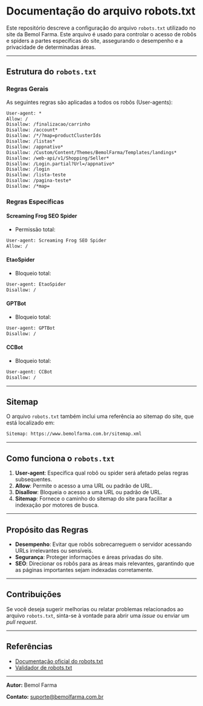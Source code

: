 # Documentação do arquivo robots.txt

Este repositório descreve a configuração do arquivo `robots.txt` utilizado no site da Bemol Farma. Este arquivo é usado para controlar o acesso de robôs e spiders a partes específicas do site, assegurando o desempenho e a privacidade de determinadas áreas.

---

## Estrutura do `robots.txt`

### Regras Gerais

As seguintes regras são aplicadas a todos os robôs (User-agents):

```txt
User-agent: *
Allow: /
Disallow: /finalizacao/carrinho
Disallow: /account*
Disallow: /*/?map=productClusterIds
Disallow: /listas*
Disallow: /appnativo*
Disallow: /Custom/Content/Themes/BemolFarma/Templates/landings*
Disallow: /web-api/v1/Shopping/Seller*
Disallow: /Login.partial?Url=/appnativo*
Disallow: /login
Disallow: /lista-teste
Disallow: /pagina-teste*
Disallow: /*map=
```

### Regras Específicas

#### Screaming Frog SEO Spider
- Permissão total:

```txt
User-agent: Screaming Frog SEO Spider
Allow: /
```

#### EtaoSpider
- Bloqueio total:

```txt
User-agent: EtaoSpider
Disallow: /
```

#### GPTBot
- Bloqueio total:

```txt
User-agent: GPTBot
Disallow: /
```

#### CCBot
- Bloqueio total:

```txt
User-agent: CCBot
Disallow: /
```

---

## Sitemap

O arquivo `robots.txt` também inclui uma referência ao sitemap do site, que está localizado em:

```txt
Sitemap: https://www.bemolfarma.com.br/sitemap.xml
```

---

## Como funciona o `robots.txt`

1. **User-agent**: Especifica qual robô ou spider será afetado pelas regras subsequentes.
2. **Allow**: Permite o acesso a uma URL ou padrão de URL.
3. **Disallow**: Bloqueia o acesso a uma URL ou padrão de URL.
4. **Sitemap**: Fornece o caminho do sitemap do site para facilitar a indexação por motores de busca.

---

## Propósito das Regras

- **Desempenho**: Evitar que robôs sobrecarreguem o servidor acessando URLs irrelevantes ou sensíveis.
- **Segurança**: Proteger informações e áreas privadas do site.
- **SEO**: Direcionar os robôs para as áreas mais relevantes, garantindo que as páginas importantes sejam indexadas corretamente.

---

## Contribuições

Se você deseja sugerir melhorias ou relatar problemas relacionados ao arquivo `robots.txt`, sinta-se à vontade para abrir uma *issue* ou enviar um *pull request*.

---

## Referências

- [Documentação oficial do robots.txt](https://developers.google.com/search/docs/crawling-indexing/robots-txt?hl=pt-br)
- [Validador de robots.txt](https://www.google.com/webmasters/tools/robots-testing-tool)

---

**Autor:** Bemol Farma

**Contato:** [suporte@bemolfarma.com.br](mailto:suporte@bemolfarma.com.br)

